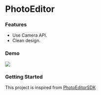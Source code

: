 # PhotoEditor
### Features
- Use Camera API.
- Clean design.

### Demo
![](https://media.giphy.com/media/SUziAAQRDMIQzxN6TN/giphy.gif)

### Getting Started

This project is inspired from  [PhotoEditorSDK](https://flutter.io/docs)


